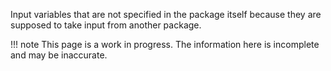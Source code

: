 
Input variables that are not specified in the package itself because they are supposed to take input from another package.

!!! note
    This page is a work in progress. The information here is incomplete and may be inaccurate.